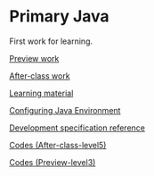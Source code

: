 # Primary Java

First work for learning.

[Preview work]([2021年秋季预习作业]-红岩网校Android部门.pdf)

[After-class work](Android第一次课后修炼秘籍.pdf)

[Learning material](第一次课件正式版.pdf)

[Configuring Java Environment](Java环境配置(出现String为红色,没有检测到jdk).pdf)

[Development specification reference](阿里巴巴Android开发手册正式版.pdf)

[Codes (After-class-level5)](./After-class-level5)

[Codes (Preview-level3)](./Preview-level3)

